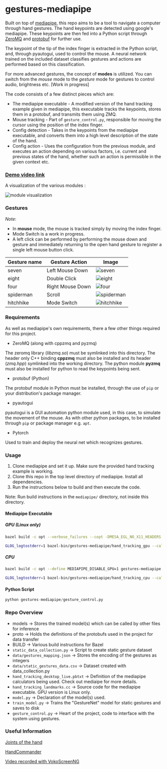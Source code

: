 # gestures-mediapipe


Built on top of [mediapipe](https://github.com/google/mediapipe), this repo aims to be a tool to navigate a computer through hand gestures. The hand keypoints are detected using google's mediapipe. These keypoints are then fed into a Python script through [ZeroMQ](https://zeromq.org) and [protobuf](https://developers.google.com/protocol-buffers) for further use. 

The keypoint of the tip of the index finger is extracted in the Python script, and, through pyautogui, used to control the mouse. A neural network trained on the included dataset classifies gestures and actions are performed based on this classification.

For more advanced gestures, the concept of **modes** is utilized. You can switch from the *mouse* mode to the *gesture* mode for gestures to control audio, brightness etc. [Work in progress]

The code consists of a few distinct pieces which are:

* The mediapipe executable - A modified version of the hand tracking example given in mediapipe, this executable tracks the keypoints, stores them in a protobuf, and transmits them using ZMQ.
* Mouse tracking - Part of `gesture_control.py`, responsible for moving the cursor using the position of the index finger.
* Config detection - Takes in the keypoints from the mediapipe executable, and converts them into a high level description of the state of the hand.
* Config action - Uses the configuration from the previous module, and executes an action depending on various factors, i.e. current and previous states of the hand, whether such an action is permissible in the given context etc.

### [Demo video link](https://drive.google.com/file/d/1UmL5u6LCbpAZFdJM46QpT9r7uGjbP4Mz/view)


A visualization of the various modules : 

![module visualization](images/Flowchart.png)

### Gestures

*Note*: 
* In **mouse** mode, the mouse is tracked simply by moving the index finger. 
* Mode Switch is a work in progress.
* A left click can be performed by performing the mouse down and gesture and immediately returning to the open hand gesture to register a single left mouse button click.


| Gesture name   | Gesture Action   | Image                               |
| -------------- | ---------------- | --------------------------------    |
| seven          | Left Mouse Down  | ![seven](images/seven2.png)         |
| eight          | Double Click     | ![eight](images/eight2.png)         |
| four           | Right Mouse Down | ![four](images/four2.png)           |
| spiderman      | Scroll           | ![spiderman](images/spiderman2.png) |
| hitchhike      | Mode Switch      | ![hitchhike](images/hitchhike2.png) |

### Requirements

As well as mediapipe's own requirements, there a few other things required for this project.

* ZeroMQ (along with cppzmq and pyzmq)

The zeromq library (*libzmq.so*) must be symlinked into this directory. The header only C++ binding **cppzmq** must also be installed and its header (*zmq.hpp*) symlinked into the working directory. The python module **pyzmq** must also be installed for python to read the keypoints being sent.

* protobuf (Python)

The protobuf module in Python must be installed, through the use of `pip` or your distribution's package manager.

* pyautogui

pyautogui is a GUI automation python module used, in this case, to simulate the movement of the mouse. As with other python packages, to be installed through `pip` or package manager e.g. `apt`. 

* Pytorch

Used to train and deploy the neural net which recognizes gestures.

### Usage

1. Clone mediapipe and set it up. Make sure the provided hand tracking example is working.
2. Clone this repo in the top level directory of mediapipe. Install all dependencies.
3. Run the instructions below to build and then execute the code. 

Note: Run build instructions in the `mediapipe/` directory, not inside this directory.

#### Mediapipe Executable

##### GPU (Linux only)
``` sh
bazel build -c opt --verbose_failures --copt -DMESA_EGL_NO_X11_HEADERS --copt -DEGL_NO_X11 gestures-mediapipe:hand_tracking_gpu

GLOG_logtostderr=1 bazel-bin/gestures-mediapipe/hand_tracking_gpu --calculator_graph_config_file=gestures-mediapipe/hand_tracking_desktop_live.pbtxt

```

##### CPU
``` sh
bazel build -c opt --define MEDIAPIPE_DISABLE_GPU=1 gestures-mediapipe:hand_tracking_cpu

GLOG_logtostderr=1 bazel-bin/gestures-mediapipe/hand_tracking_cpu --calculator_graph_config_file=gestures-mediapipe/hand_tracking_desktop_live.pbtxt

```

#### Python Script

``` python
python gestures-mediapipe/gesture_control.py

```

### Repo Overview

* models -> Stores the trained model(s) which can be called by other files for inference
* proto -> Holds the definitions of the protobufs used in the project for data transfer
* BUILD -> Various build instructions for Bazel
* `static_data_collection.py` -> Script to create static gesture dataset 
* `data/gestures_mapping.json` -> Stores the encoding of the gestures as integers
* `data/static_gestures_data.csv` -> Dataset created with data_collection.py 
* `hand_tracking_desktop_live.pbtxt` -> Definition of the mediapipe calculators being used. Check out mediaipe for more details.
* `hand_tracking_landmarks.cc` -> Source code for the mediapipe executable. GPU version is Linux only.
* `model.py` -> Declaration of the model(s) used.
* `train_model.py` -> Trains the "GestureNet" model for static gestures and saves to disk
* `gesture_control.py` -> Heart of the project, code to interface with the system using gestures.


### Useful Information

[Joints of the hand](https://en.wikipedia.org/wiki/Interphalangeal_joints_of_the_hand)

[HandCommander](https://www.deuxexsilicon.com/handcommander/)

[Video recorded with VokoScreenNG](https://github.com/vkohaupt/vokoscreenNG)
